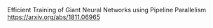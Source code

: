 Efficient Training of Giant Neural Networks using Pipeline Parallelism
https://arxiv.org/abs/1811.06965

